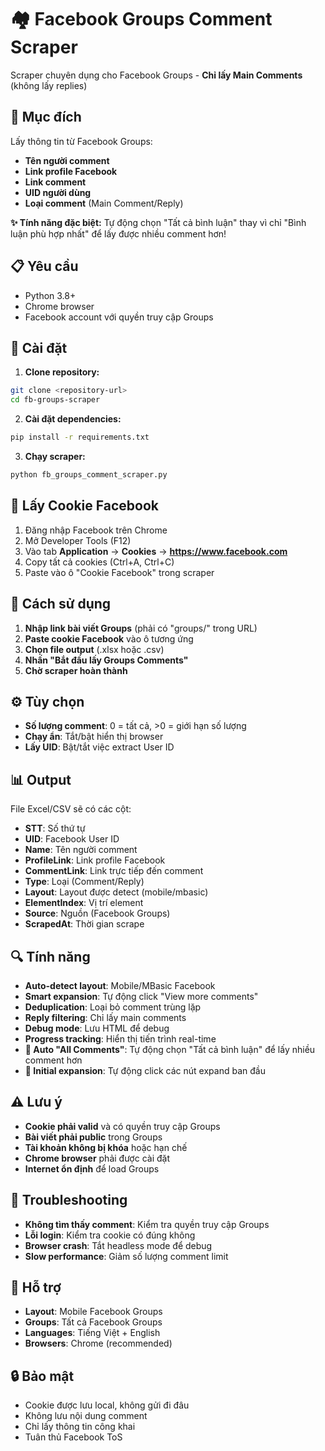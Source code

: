 # 🏘️ Facebook Groups Comment Scraper

Scraper chuyên dụng cho Facebook Groups - **Chỉ lấy Main Comments** (không lấy replies)

## 🎯 **Mục đích**

Lấy thông tin từ Facebook Groups:
- **Tên người comment**
- **Link profile Facebook** 
- **Link comment**
- **UID người dùng**
- **Loại comment** (Main Comment/Reply)

**✨ Tính năng đặc biệt:** Tự động chọn "Tất cả bình luận" thay vì chỉ "Bình luận phù hợp nhất" để lấy được nhiều comment hơn!

## 📋 **Yêu cầu**

- Python 3.8+
- Chrome browser
- Facebook account với quyền truy cập Groups

## 🚀 **Cài đặt**

1. **Clone repository:**
```bash
git clone <repository-url>
cd fb-groups-scraper
```

2. **Cài đặt dependencies:**
```bash
pip install -r requirements.txt
```

3. **Chạy scraper:**
```bash
python fb_groups_comment_scraper.py
```

## 🍪 **Lấy Cookie Facebook**

1. Đăng nhập Facebook trên Chrome
2. Mở Developer Tools (F12)
3. Vào tab **Application** → **Cookies** → **https://www.facebook.com**
4. Copy tất cả cookies (Ctrl+A, Ctrl+C)
5. Paste vào ô "Cookie Facebook" trong scraper

## 📝 **Cách sử dụng**

1. **Nhập link bài viết Groups** (phải có "groups/" trong URL)
2. **Paste cookie Facebook** vào ô tương ứng
3. **Chọn file output** (.xlsx hoặc .csv)
4. **Nhấn "Bắt đầu lấy Groups Comments"**
5. **Chờ scraper hoàn thành**

## ⚙️ **Tùy chọn**

- **Số lượng comment**: 0 = tất cả, >0 = giới hạn số lượng
- **Chạy ẩn**: Tắt/bật hiển thị browser
- **Lấy UID**: Bật/tắt việc extract User ID

## 📊 **Output**

File Excel/CSV sẽ có các cột:
- **STT**: Số thứ tự
- **UID**: Facebook User ID
- **Name**: Tên người comment
- **ProfileLink**: Link profile Facebook
- **CommentLink**: Link trực tiếp đến comment
- **Type**: Loại (Comment/Reply)
- **Layout**: Layout được detect (mobile/mbasic)
- **ElementIndex**: Vị trí element
- **Source**: Nguồn (Facebook Groups)
- **ScrapedAt**: Thời gian scrape

## 🔍 **Tính năng**

- **Auto-detect layout**: Mobile/MBasic Facebook
- **Smart expansion**: Tự động click "View more comments"
- **Deduplication**: Loại bỏ comment trùng lặp
- **Reply filtering**: Chỉ lấy main comments
- **Debug mode**: Lưu HTML để debug
- **Progress tracking**: Hiển thị tiến trình real-time
- **🎯 Auto "All Comments"**: Tự động chọn "Tất cả bình luận" để lấy nhiều comment hơn
- **🚀 Initial expansion**: Tự động click các nút expand ban đầu

## ⚠️ **Lưu ý**

- **Cookie phải valid** và có quyền truy cập Groups
- **Bài viết phải public** trong Groups
- **Tài khoản không bị khóa** hoặc hạn chế
- **Chrome browser** phải được cài đặt
- **Internet ổn định** để load Groups

## 🐛 **Troubleshooting**

- **Không tìm thấy comment**: Kiểm tra quyền truy cập Groups
- **Lỗi login**: Kiểm tra cookie có đúng không
- **Browser crash**: Tắt headless mode để debug
- **Slow performance**: Giảm số lượng comment limit

## 📱 **Hỗ trợ**

- **Layout**: Mobile Facebook Groups
- **Groups**: Tất cả Facebook Groups
- **Languages**: Tiếng Việt + English
- **Browsers**: Chrome (recommended)

## 🔒 **Bảo mật**

- Cookie được lưu local, không gửi đi đâu
- Không lưu nội dung comment
- Chỉ lấy thông tin công khai
- Tuân thủ Facebook ToS